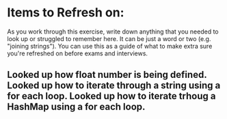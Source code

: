 # Items to Refresh on:

As you work through this exercise, write down anything that you needed to look up or struggled to remember here. It can be just a word or two (e.g. "joining strings"). You can use this as a guide of what to make extra sure you're refreshed on before exams and interviews.

Looked up how float number is being defined.
Looked up how to iterate through a string using a for each loop.
Looked up how to iterate trhoug a HashMap using a for each loop.
- 